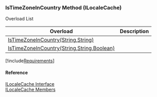 ﻿### IsTimeZoneInCountry Method (ILocaleCache)

Overload List

| Overload | Description |
| --- | --- |
| [IsTimeZoneInCountry(String,String)](fcSDK~FChoice.Foundation.Clarify.ILocaleCache~IsTimeZoneInCountry(String,String).md) |   |
| [IsTimeZoneInCountry(String,String,Boolean)](fcSDK~FChoice.Foundation.Clarify.ILocaleCache~IsTimeZoneInCountry(String,String,Boolean).md) |   |

[!include[Requirements](../partials/requirements.md)]



#### Reference

[ILocaleCache Interface](fcSDK~FChoice.Foundation.Clarify.ILocaleCache.md)  
[ILocaleCache Members](fcSDK~FChoice.Foundation.Clarify.ILocaleCache_members.md)
